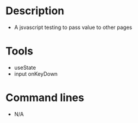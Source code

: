 # Description

- A jsvascript testing to pass value to other pages

# Tools

- useState
- input onKeyDown

# Command lines

- N/A
